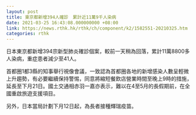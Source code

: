 ```yaml
---
layout: post
title: 東京都新增394人確診　累計近11萬9千人染病　
date: 2021-03-25 16:43:08.000000000 +08:00
link: https://news.rthk.hk/rthk/ch/component/k2/1582551-20210325.htm
categories: rthk
---
```


日本東京都新增394宗新型肺炎確診個案，較前一天稍為回落，累計11萬8800多人染病，重症患者減少至41人。

首都圈1都3縣的知事舉行視像會議，一致認為首都圈各地的新增感染人數呈輕微上升趨勢，有必要繼續保持警惕，同意將縮短餐飲店營業時間至晚上9時的措施，延長至下月21日。國土交通相赤羽一嘉亦表示，難以在4至5月的長假期前，在全國重啟旅遊支援項目。

另外，日本當局計劃下月12日起，為長者接種輝瑞疫苗。
